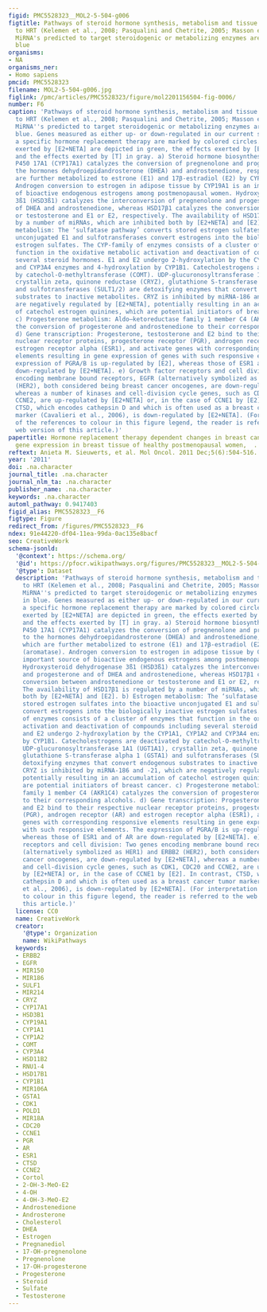 ```yaml
---
figid: PMC5528323__MOL2-5-504-g006
figtitle: Pathways of steroid hormone synthesis, metabolism and tissue sensitivity
  to HRT (Kelemen et al., 2008; Pasqualini and Chetrite, 2005; Masson et al., 2010)
  MiRNA's predicted to target steroidogenic or metabolizing enzymes are encased in
  blue
organisms:
- NA
organisms_ner:
- Homo sapiens
pmcid: PMC5528323
filename: MOL2-5-504-g006.jpg
figlink: /pmc/articles/PMC5528323/figure/mol2201156504-fig-0006/
number: F6
caption: 'Pathways of steroid hormone synthesis, metabolism and tissue sensitivity
  to HRT (Kelemen et al., 2008; Pasqualini and Chetrite, 2005; Masson et al., 2010)
  MiRNA''s predicted to target steroidogenic or metabolizing enzymes are encased in
  blue. Genes measured as either up‐ or down‐regulated in our current study after
  a specific hormone replacement therapy are marked by colored circles. The effects
  exerted by [E2+NETA] are depicted in green, the effects exerted by [E2] in red,
  and the effects exerted by [T] in gray. a) Steroid hormone biosynthesis: Cytochrome
  P450 17A1 (CYP17A1) catalyzes the conversion of pregnenolone and progesterone to
  the hormones dehydroepidandrosterone (DHEA) and androstenedione, respectively, which
  are further metabolized to estrone (E1) and 17β‐estradiol (E2) by CYP19A1 (aromatase).
  Androgen conversion to estrogen in adipose tissue by CYP19A1 is an important source
  of bioactive endogenous estrogens among postmenopausal women. Hydroxysteroid dehydrogenase
  3ß1 (HSD3ß1) catalyzes the interconversion of pregnenolone and progesterone and
  of DHEA and androstenedione, whereas HSD17β1 catalyzes the conversion between androstenedione
  or testosterone and E1 or E2, respectively. The availability of HSD17β1 is regulated
  by a number of miRNAs, which are inhibited both by [E2+NETA] and [E2]. b) Estrogen
  metabolism: The ‘sulfatase pathway’ converts stored estrogen sulfates into the bioactive
  unconjugated E1 and sulfotransferases convert estrogens into the biologically inactive
  estrogen sulfates. The CYP‐family of enzymes consists of a cluster of enzymes that
  function in the oxidative metabolic activation and deactivation of compounds including
  several steroid hormones. E1 and E2 undergo 2‐hydroxylation by the CYP1A1, CYP1A2
  and CYP3A4 enzymes and 4‐hydroxylation by CYP1B1. Catecholestrogens are deactivated
  by catechol‐O‐methyltransferase (COMT). UDP‐glucuronosyltransferase 1A1 (UGT1A1),
  crystallin zeta, quinone reductase (CRYZ), glutathione S‐transferase alpha 1 (GSTA1)
  and sulfotransferases (SULT1/2) are detoxifying enzymes that convert endogenous
  substrates to inactive metabolites. CRYZ is inhibited by miRNA‐186 and ‐21, which
  are negatively regulated by [E2+NETA], potentially resulting in an accumulation
  of catechol estrogen quinines, which are potential initiators of breast cancer.
  c) Progesterone metabolism: Aldo–ketoreductase family 1 member C4 (AKR1C4) catalyzes
  the conversion of progesterone and androstenedione to their corresponding alcohols.
  d) Gene transcription: Progesterone, testosterone and E2 bind to their respective
  nuclear receptor proteins, progesterone receptor (PGR), androgen receptor (AR) and
  estrogen receptor alpha (ESR1), and activate genes with corresponding responsive
  elements resulting in gene expression of genes with such responsive elements. The
  expression of PGRA/B is up‐regulated by [E2], whereas those of ESR1 and of AR are
  down‐regulated by [E2+NETA]. e) Growth factor receptors and cell division: Two genes
  encoding membrane bound receptors, EGFR (alternatively symbolized as HER1) and ERBB2
  (HER2), both considered being breast cancer oncogenes, are down‐regulated by [E2+NETA],
  whereas a number of kinases and cell‐division cycle genes, such as CDK1, CDC20 and
  CCNE2, are up‐regulated by [E2+NETA] or, in the case of CCNE1 by [E2]. In contrast,
  CTSD, which encodes cathepsin D and which is often used as a breast cancer tumor
  marker (Cavalieri et al., 2006), is down‐regulated by [E2+NETA]. (For interpretation
  of the references to colour in this figure legend, the reader is referred to the
  web version of this article.)'
papertitle: Hormone replacement therapy dependent changes in breast cancer‐related
  gene expression in breast tissue of healthy postmenopausal women,  .
reftext: Anieta M. Sieuwerts, et al. Mol Oncol. 2011 Dec;5(6):504-516.
year: '2011'
doi: .na.character
journal_title: .na.character
journal_nlm_ta: .na.character
publisher_name: .na.character
keywords: .na.character
automl_pathway: 0.9417403
figid_alias: PMC5528323__F6
figtype: Figure
redirect_from: /figures/PMC5528323__F6
ndex: 91e44220-df04-11ea-99da-0ac135e8bacf
seo: CreativeWork
schema-jsonld:
  '@context': https://schema.org/
  '@id': https://pfocr.wikipathways.org/figures/PMC5528323__MOL2-5-504-g006.html
  '@type': Dataset
  description: 'Pathways of steroid hormone synthesis, metabolism and tissue sensitivity
    to HRT (Kelemen et al., 2008; Pasqualini and Chetrite, 2005; Masson et al., 2010)
    MiRNA''s predicted to target steroidogenic or metabolizing enzymes are encased
    in blue. Genes measured as either up‐ or down‐regulated in our current study after
    a specific hormone replacement therapy are marked by colored circles. The effects
    exerted by [E2+NETA] are depicted in green, the effects exerted by [E2] in red,
    and the effects exerted by [T] in gray. a) Steroid hormone biosynthesis: Cytochrome
    P450 17A1 (CYP17A1) catalyzes the conversion of pregnenolone and progesterone
    to the hormones dehydroepidandrosterone (DHEA) and androstenedione, respectively,
    which are further metabolized to estrone (E1) and 17β‐estradiol (E2) by CYP19A1
    (aromatase). Androgen conversion to estrogen in adipose tissue by CYP19A1 is an
    important source of bioactive endogenous estrogens among postmenopausal women.
    Hydroxysteroid dehydrogenase 3ß1 (HSD3ß1) catalyzes the interconversion of pregnenolone
    and progesterone and of DHEA and androstenedione, whereas HSD17β1 catalyzes the
    conversion between androstenedione or testosterone and E1 or E2, respectively.
    The availability of HSD17β1 is regulated by a number of miRNAs, which are inhibited
    both by [E2+NETA] and [E2]. b) Estrogen metabolism: The ‘sulfatase pathway’ converts
    stored estrogen sulfates into the bioactive unconjugated E1 and sulfotransferases
    convert estrogens into the biologically inactive estrogen sulfates. The CYP‐family
    of enzymes consists of a cluster of enzymes that function in the oxidative metabolic
    activation and deactivation of compounds including several steroid hormones. E1
    and E2 undergo 2‐hydroxylation by the CYP1A1, CYP1A2 and CYP3A4 enzymes and 4‐hydroxylation
    by CYP1B1. Catecholestrogens are deactivated by catechol‐O‐methyltransferase (COMT).
    UDP‐glucuronosyltransferase 1A1 (UGT1A1), crystallin zeta, quinone reductase (CRYZ),
    glutathione S‐transferase alpha 1 (GSTA1) and sulfotransferases (SULT1/2) are
    detoxifying enzymes that convert endogenous substrates to inactive metabolites.
    CRYZ is inhibited by miRNA‐186 and ‐21, which are negatively regulated by [E2+NETA],
    potentially resulting in an accumulation of catechol estrogen quinines, which
    are potential initiators of breast cancer. c) Progesterone metabolism: Aldo–ketoreductase
    family 1 member C4 (AKR1C4) catalyzes the conversion of progesterone and androstenedione
    to their corresponding alcohols. d) Gene transcription: Progesterone, testosterone
    and E2 bind to their respective nuclear receptor proteins, progesterone receptor
    (PGR), androgen receptor (AR) and estrogen receptor alpha (ESR1), and activate
    genes with corresponding responsive elements resulting in gene expression of genes
    with such responsive elements. The expression of PGRA/B is up‐regulated by [E2],
    whereas those of ESR1 and of AR are down‐regulated by [E2+NETA]. e) Growth factor
    receptors and cell division: Two genes encoding membrane bound receptors, EGFR
    (alternatively symbolized as HER1) and ERBB2 (HER2), both considered being breast
    cancer oncogenes, are down‐regulated by [E2+NETA], whereas a number of kinases
    and cell‐division cycle genes, such as CDK1, CDC20 and CCNE2, are up‐regulated
    by [E2+NETA] or, in the case of CCNE1 by [E2]. In contrast, CTSD, which encodes
    cathepsin D and which is often used as a breast cancer tumor marker (Cavalieri
    et al., 2006), is down‐regulated by [E2+NETA]. (For interpretation of the references
    to colour in this figure legend, the reader is referred to the web version of
    this article.)'
  license: CC0
  name: CreativeWork
  creator:
    '@type': Organization
    name: WikiPathways
  keywords:
  - ERBB2
  - EGFR
  - MIR150
  - MIR186
  - SULF1
  - MIR214
  - CRYZ
  - CYP17A1
  - HSD3B1
  - CYP19A1
  - CYP1A1
  - CYP1A2
  - COMT
  - CYP3A4
  - HSD11B2
  - RNU1-4
  - HSD17B1
  - CYP1B1
  - MIR106A
  - GSTA1
  - CDK1
  - POLD1
  - MIR18A
  - CDC20
  - CCNE1
  - PGR
  - AR
  - ESR1
  - CTSD
  - CCNE2
  - Cortol
  - 2-OH-3-MeO-E2
  - 4-OH
  - 4-OH-3-MeO-E2
  - Androstenedione
  - Androsterone
  - Cholesterol
  - DHEA
  - Estrogen
  - Pregnanediol
  - 17-OH-pregnenolone
  - Pregnenolone
  - 17-OH-progesterone
  - Progesterone
  - Steroid
  - Sulfate
  - Testosterone
---
```

